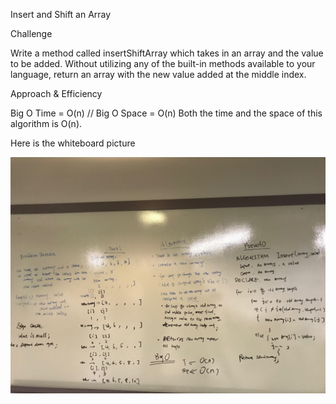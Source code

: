 Insert and Shift an Array

Challenge

Write a method called insertShiftArray which takes in an array and the value to be added.
Without utilizing any of the built-in methods available to your language, return an array with the new value added at the middle index.

Approach & Efficiency

Big O Time = O(n) // Big O Space = O(n)
Both the time and the space of this algorithm is O(n). 

Here is the whiteboard picture


![whiteboard](../../Assets/whiteboard.JPG)